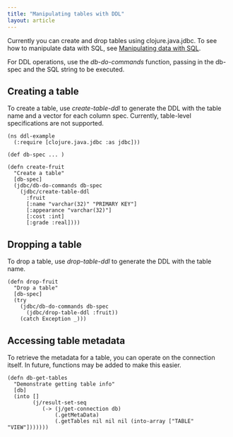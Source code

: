 ```yaml
---
title: "Manipulating tables with DDL"
layout: article
---
```


Currently you can create and drop tables using clojure.java.jdbc. To see how to manipulate data with SQL, see [Manipulating data with SQL](using_sql.html).

For DDL operations, use the *db-do-commands* function, passing in the db-spec and the SQL string to be executed.

## Creating a table

To create a table, use *create-table-ddl* to generate the DDL with the table name and a vector for each column spec. Currently, table-level specifications are not supported.

    (ns ddl-example
      (:require [clojure.java.jdbc :as jdbc]))
    
    (def db-spec ... )
    
    (defn create-fruit
      "Create a table"
      [db-spec]
      (jdbc/db-do-commands db-spec
        (jdbc/create-table-ddl
          :fruit
          [:name "varchar(32)" "PRIMARY KEY"]
          [:appearance "varchar(32)"]
          [:cost :int]
          [:grade :real])))

## Dropping a table

To drop a table, use *drop-table-ddl* to generate the DDL with the table name.

    (defn drop-fruit
      "Drop a table"
      [db-spec]
      (try
        (jdbc/db-do-commands db-spec
          (jdbc/drop-table-ddl :fruit))
        (catch Exception _)))

## Accessing table metadata

To retrieve the metadata for a table, you can operate on the connection itself. In future, functions may be added to make this easier.

    (defn db-get-tables
      "Demonstrate getting table info"
      [db]
      (into []
            (j/result-set-seq
               (-> (j/get-connection db)
                   (.getMetaData)
                   (.getTables nil nil nil (into-array ["TABLE" "VIEW"]))))))
